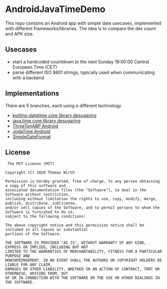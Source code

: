 # AndroidJavaTimeDemo
This repo contains an Android app with simple date usecases, implemented with different frameworks/libraries. The idea is to compare the dex count and APK size.

## Usecases
* start a hardcoded countdown to the next Sunday 19:00:00 Central European Time (CET)
* parse different ISO 8601 strings, typically used when communicating with a backend

## Implementations
There are 5 branches, each using a different technology

* [koitlinx-datetime core library desugaring](https://github.com/G00fY2/AndroidJavaTimeDemo/tree/kotlinx)
* [java.time core library desugaring](https://github.com/G00fY2/AndroidJavaTimeDemo/tree/JavaTime)
* [ThreeTenABP Android](https://github.com/G00fY2/AndroidJavaTimeDemo/tree/ThreeTenABP)
* [JodaTime Android](https://github.com/G00fY2/AndroidJavaTimeDemo/tree/JodaTime)
* [SimpleDateFormat](https://github.com/G00fY2/AndroidJavaTimeDemo/tree/SimpleDateFormat)

## License
     The MIT License (MIT)

    Copyright (C) 2020 Thomas Wirth

    Permission is hereby granted, free of charge, to any person obtaining a copy of this software and
    associated documentation files (the "Software"), to deal in the Software without restriction,
    including without limitation the rights to use, copy, modify, merge, publish, distribute, sublicense,
    and/or sell copies of the Software, and to permit persons to whom the Software is furnished to do so,
    subject to the following conditions:

    The above copyright notice and this permission notice shall be included in all copies or substantial
    portions of the Software.

    THE SOFTWARE IS PROVIDED "AS IS", WITHOUT WARRANTY OF ANY KIND, EXPRESS OR IMPLIED, INCLUDING BUT NOT
    LIMITED TO THE WARRANTIES OF MERCHANTABILITY, FITNESS FOR A PARTICULAR PURPOSE AND
    NONINFRINGEMENT. IN NO EVENT SHALL THE AUTHORS OR COPYRIGHT HOLDERS BE LIABLE FOR ANY CLAIM,
    DAMAGES OR OTHER LIABILITY, WHETHER IN AN ACTION OF CONTRACT, TORT OR OTHERWISE, ARISING FROM, OUT
    OF OR IN CONNECTION WITH THE SOFTWARE OR THE USE OR OTHER DEALINGS IN THE SOFTWARE.

